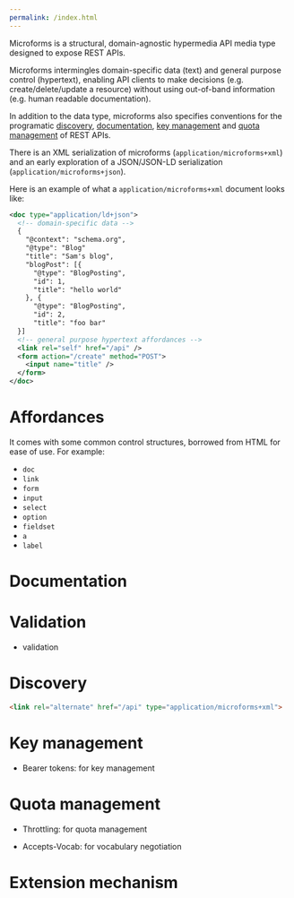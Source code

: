 ```yaml
---
permalink: /index.html
---
```


Microforms is a structural, domain-agnostic hypermedia API media type designed to expose REST APIs.

Microforms intermingles domain-specific data (text) and general purpose control (hypertext), enabling API clients to make decisions (e.g. create/delete/update a resource) without using out-of-band information (e.g. human readable documentation).

In addition to the data type, microforms also specifies conventions for the programatic [discovery](#discovery), [documentation](#documentation), [key management](#key-management) and [quota management](#quota-management) of REST APIs.

There is an XML serialization of microforms (```application/microforms+xml```) and an early exploration of a JSON/JSON-LD serialization (```application/microforms+json```).

Here is an example of what a ```application/microforms+xml``` document looks like:

```xml
<doc type="application/ld+json">
  <!-- domain-specific data -->
  {
    "@context": "schema.org",
    "@type": "Blog"
    "title": "Sam's blog",
    "blogPost": [{
      "@type": "BlogPosting",
      "id": 1,
      "title": "hello world"
    }, {
      "@type": "BlogPosting",
      "id": 2,
      "title": "foo bar"
  }]
  <!-- general purpose hypertext affordances -->
  <link rel="self" href="/api" />
  <form action="/create" method="POST">
    <input name="title" />
  </form>
</doc>
```

# Affordances

It comes with some common control structures, borrowed from HTML for ease of use. For example:

* ```doc```
* ```link```
* ```form```
* ```input```
* ```select```
* ```option```
* ```fieldset```
* ```a```
* ```label```

# Documentation

# Validation

* validation

# Discovery

```html
<link rel="alternate" href="/api" type="application/microforms+xml">
```

# Key management

* Bearer tokens: for key management

# Quota management

* Throttling: for quota management

* Accepts-Vocab: for vocabulary negotiation

# Extension mechanism


